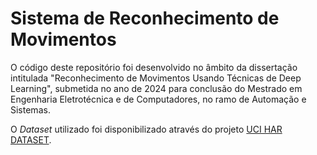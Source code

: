 # Sistema de Reconhecimento de Movimentos

O código deste repositório foi desenvolvido no âmbito da dissertação intitulada "Reconhecimento de Movimentos Usando Técnicas de Deep Learning", submetida no ano de 2024 para conclusão do Mestrado em Engenharia Eletrotécnica e de Computadores, no ramo de Automação e Sistemas.

O _Dataset_ utilizado foi disponibilizado através do projeto [UCI HAR DATASET](https://archive.ics.uci.edu/dataset/240/human+activity+recognition+using+smartphones).
